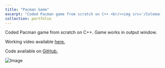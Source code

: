 ```yaml
---
title: "Pacman Game"
excerpt: "Coded Pacman game from scratch on C++ <br/><img src='/ColemanFarvolden.github.io/images/pacman.png'>"
collection: portfolio
---
```


Coded Pacman game from scratch on C++. Game works in output window.

Working video available [here.](https://youtu.be/-ey5chYDgpY)

Code available on [GitHub.](https://github.com/ColemanFarv/PacMan-Code/tree/master)

![Image](https://colemanfarv.github.io/ColemanFarvolden.github.io/images/pacman.png)